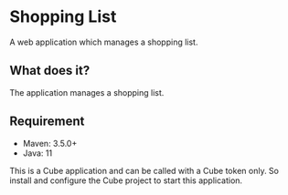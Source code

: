 # Shopping List

A web application which manages a shopping list.


## What does it?

The application manages a shopping list.


## Requirement

* Maven: 3.5.0+
* Java: 11

This is a Cube application and can be called with a Cube token only. So install and configure the Cube project to start 
this application.
